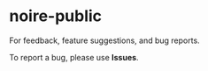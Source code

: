# noire-public
For feedback, feature suggestions, and bug reports.

To report a bug, please use **Issues**.
